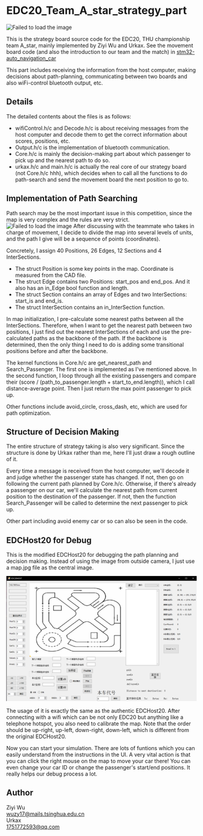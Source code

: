 # EDC20_Team_A_star_strategy_part
  
![Failed to load the image](https://github.com/Wuziyi616/EDC20_Team_A_star_strategy_part/blob/master/group_photo.jpg)
  
This is the strategy board source code for the EDC20, THU championship team A_star, mainly implemented by Ziyi Wu and Urkax. See the movement board code (and also the introduction to our team and the match) in [stm32-auto_navigation_car](https://github.com/ChenDRAG/stm32-auto_navigation_car)  
  
This part includes receiving the information from the host computer, making decisions about path-planning, communicating between two boards and also wiFi-control bluetooth output, etc.  

## Details
The detailed contents about the files is as follows:  
- wifiControl.h/c and Decode.h/c is about receiving messages from the host computer and decode them to get the correct information about scores, positions, etc.  
- Output.h/c is the implementation of bluetooth communication.  
- Core.h/c is mainly the decision-making part about which passenger to pick up and the nearest path to do so.  
- urkax.h/c and main.h/c is actually the real core of our strategy board (not Core.h/c hhh), which decides when to call all the functions to do path-search and send the movement board the next position to go to.  

## Implementation of Path Searching
Path search may be the most important issue in this competition, since the map is very complex and the rules are very strict.  
![Failed to load the image](https://github.com/Wuziyi616/EDC20_Team_A_star_strategy_part/blob/master/map.jpg)
After discussing with the teammate who takes in charge of movement, I decide to divide the map into several levels of units, and the path I give will be a sequence of points (coordinates).  
  
Concretely, I assign 40 Positions, 26 Edges, 12 Sections and 4 InterSections.  
- The struct Position is some key points in the map. Coordinate is measured from the CAD file.
- The struct Edge contains two Positions: start_pos and end_pos. And it also has an in_Edge bool function and length.
- The struct Section contains an array of Edges and two InterSections: start_is and end_is.
- The struct InterSection contains an in_InterSection function.
  
In map initialization, I pre-calculate some nearest paths between all the InterSections. Therefore, when I want to get the nearest path between two positions, I just find out the nearest InterSections of each and use the pre-calculated paths as the backbone of the path. If the backbone is determined, then the only thing I need to do is adding some transitional positions before and after the backbone.  
  
The kernel functions in Core.h/c are get_nearest_path and Search_Passenger. The first one is implemented as I've mentioned above. In the second function, I loop through all the existing passengers and compare their (score / (path_to_passenger.length + start_to_end.length)), which I call distance-average point. Then I just return the max point passenger to pick up.  
  
Other functions include avoid_circle, cross_dash, etc, which are used for path optimization.  

## Structure of Decision Making
The entire structure of strategy taking is also very significant. Since the structure is done by Urkax rather than me, here I'll just draw a rough outline of it.  
  
Every time a message is received from the host computer, we'll decode it and judge whether the passenger state has changed. If not, then go on following the current path planned by Core.h/c. Otherwise, if there's already a passenger on our car, we'll calculate the nearest path from current position to the destination of the passenger. If not, then the function Search_Passenger will be called to determine the next passenger to pick up.  
  
Other part including avoid enemy car or so can also be seen in the code.  

## EDCHost20 for Debug
This is the modified EDCHost20 for debugging the path planning and decision making. Instead of using the image from outside camera, I just use a map.jpg file as the central image.  
  
  
![Failed to load the image](https://github.com/Wuziyi616/EDC20_Team_A_star_strategy_part/blob/master/EDCHost20_wzy.png)  
  
The usage of it is exactly the same as the authentic EDCHost20. After connecting with a wifi which can be not only EDC20 but anything like a telephone hotspot, you also need to calibrate the map. Note that the order should be up-right, up-left, down-right, down-left, which is different from the original EDCHost20.  
  
Now you can start your simulation. There are lots of funtions which you can easily understand from the instructions in the UI. A very vital action is that you can click the right mouse on the map to move your car there! You can even change your car ID or change the passenger's start/end positions. It really helps our debug process a lot.  

## Author
Ziyi Wu  
wuzy17@mails.tsinghua.edu.cn  
Urkax  
1751772593@qq.com  

